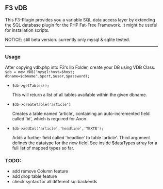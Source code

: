 ## F3 vDB

This F3-Plugin provides you a variable SQL data access layer by extending the SQL database plugin for the PHP Fat-Free Framework.
It might be useful for installation scripts.

NOTICE: still beta version. currently only mysql & sqlite tested.

***

### Usage

After copying vdb.php into F3's lib Folder, create your DB using VDB Class:
`$db = new VDB("mysql:host=$host; dbname=$dbname".$port,$user,$password);`

- 	`$db->getTables();`
	
	This will return a list of all tables available within the given dbname.

- 	`$db->createTable('article')`
	
	Creates a table named 'article', containing an auto-incremented field called 'id', which is required for Axon.

- 	`$db->addCol('article','headline','TEXT8');`
	
	Adds a further field called 'headline' to table 'article'. Third argument defines the datatype for the new field.
	See inside $dataTypes array for a full list of mapped types so far.
	


### TODO:

-	add remove Column feature
-	add drop table feature
-	check syntax for all different sql backends